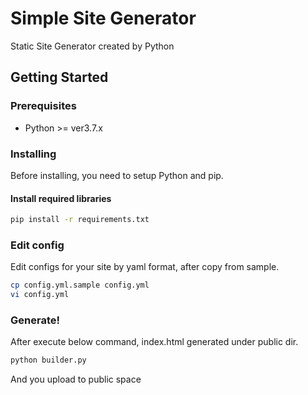 # Simple Site Generator

Static Site Generator created by Python

## Getting Started
### Prerequisites

* Python >= ver3.7.x

### Installing ###
Before installing, you need to setup Python and pip.

#### Install required libraries

```bash
pip install -r requirements.txt
```

### Edit config ###

Edit configs for your site by yaml format, after copy from sample.

```bash
cp config.yml.sample config.yml
vi config.yml
```

### Generate! ###
After execute below command, index.html generated under public dir.

```bash
python builder.py
```

And you upload to public space
